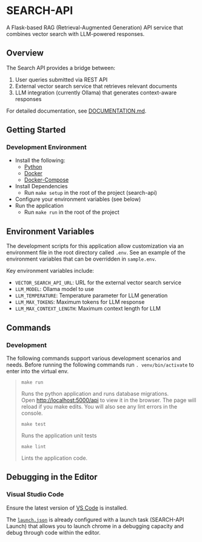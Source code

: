 # SEARCH-API

A Flask-based RAG (Retrieval-Augmented Generation) API service that combines vector search with LLM-powered responses.

## Overview

The Search API provides a bridge between:

1. User queries submitted via REST API
2. External vector search service that retrieves relevant documents
3. LLM integration (currently Ollama) that generates context-aware responses

For detailed documentation, see [DOCUMENTATION.md](./DOCUMENTATION.md).

## Getting Started

### Development Environment

* Install the following:
  * [Python](https://www.python.org/)
  * [Docker](https://www.docker.com/)
  * [Docker-Compose](https://docs.docker.com/compose/install/)
* Install Dependencies
  * Run `make setup` in the root of the project (search-api)
* Configure your environment variables (see below)
* Run the application
  * Run `make run` in the root of the project

## Environment Variables

The development scripts for this application allow customization via an environment file in the root directory called `.env`. See an example of the environment variables that can be overridden in `sample.env`.

Key environment variables include:

* `VECTOR_SEARCH_API_URL`: URL for the external vector search service
* `LLM_MODEL`: Ollama model to use
* `LLM_TEMPERATURE`: Temperature parameter for LLM generation
* `LLM_MAX_TOKENS`: Maximum tokens for LLM response
* `LLM_MAX_CONTEXT_LENGTH`: Maximum context length for LLM

## Commands

### Development

The following commands support various development scenarios and needs.
Before running the following commands run `. venv/bin/activate` to enter into the virtual env.

> `make run`
>
> Runs the python application and runs database migrations.  
Open [http://localhost:5000/api](http://localhost:5000/api) to view it in the browser.
> The page will reload if you make edits.
> You will also see any lint errors in the console.
>
> `make test`
>
> Runs the application unit tests
>
> `make lint`
>
> Lints the application code.

## Debugging in the Editor

### Visual Studio Code

Ensure the latest version of [VS Code](https://code.visualstudio.com) is installed.

The [`launch.json`](.vscode/launch.json) is already configured with a launch task (SEARCH-API Launch) that allows you to launch chrome in a debugging capacity and debug through code within the editor.
